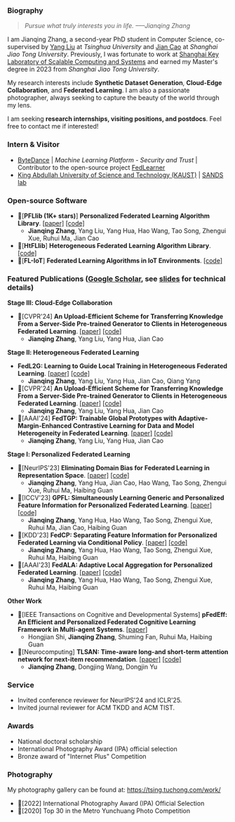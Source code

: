 ### Biography

> _Pursue what truly interests you in life. –––Jianqing Zhang_

I am Jianqing Zhang, a second-year PhD student in Computer Science, co-supervised by [Yang Liu](https://sites.google.com/site/yangliuveronica/) at _Tsinghua University_ and [Jian Cao](https://scholar.google.com/citations?hl=zh-CN&user=aEacdCQAAAAJ) at _Shanghai Jiao Tong University_. Previously, I was fortunate to work at [Shanghai Key Laboratory of Scalable Computing and Systems](https://tcloud.sjtu.edu.cn/) and earned my Master's degree in 2023 from _Shanghai Jiao Tong University_.

My research interests include **Synthetic Dataset Generation**, **Cloud-Edge Collaboration**, and **Federated Learning**. I am also a passionate photographer, always seeking to capture the beauty of the world through my lens.

I am seeking **research internships, visiting positions, and postdocs**. Feel free to contact me if interested!



### Intern & Visitor

- [ByteDance](https://www.bytedance.com/en) | _Machine Learning Platform - Security and Trust_ | Contributor to the open-source project [FedLearner](https://github.com/bytedance/fedlearner)
- [King Abdullah University of Science and Technology (KAUST)](https://www.kaust.edu.sa/en/) | [SANDS lab](https://sands.kaust.edu.sa/#sands)

### Open-source Software

- 🎉\[**PFLlib (1K+ stars)**\] **Personalized Federated Learning Algorithm Library**. [\[paper\]](https://arxiv.org/abs/2312.04992) [\[code\]](https://github.com/TsingZ0/PFLlib) 
  - **Jianqing Zhang**, Yang Liu, Yang Hua, Hao Wang, Tao Song, Zhengui Xue, Ruhui Ma, Jian Cao
- 🎉\[**HtFLlib**\] **Heterogeneous Federated Learning Algorithm Library**. [\[code\]](https://github.com/TsingZ0/HtFL)
- 🎉\[**FL-IoT**\] **Federated Learning Algorithms in IoT Environments**. [\[code\]](https://github.com/TsingZ0/FL-IoT)


### Featured Publications ([Google Scholar](https://scholar.google.com/citations?user=lppe2vwAAAAJ&hl=zh-CN), see [slides](./slides_for_summary.pdf) for technical details)

**Stage Ⅲ: Cloud-Edge Collaboration**
- 🎉\[CVPR'24\] **An Upload-Efficient Scheme for Transferring Knowledge From a Server-Side Pre-trained Generator to Clients in Heterogeneous Federated Learning**. [\[paper\]](https://arxiv.org/abs/2403.15760) [\[code\]](https://github.com/TsingZ0/FedKTL)
  - **Jianqing Zhang**, Yang Liu, Yang Hua, Jian Cao

**Stage Ⅱ: Heterogeneous Federated Learning**
- **FedL2G: Learning to Guide Local Training in Heterogeneous Federated Learning**. [\[paper\]](https://arxiv.org/abs/2410.06490) [\[code\]](https://github.com/TsingZ0/FedL2G)
  - **Jianqing Zhang**, Yang Liu, Yang Hua, Jian Cao, Qiang Yang 
- 🎉\[CVPR'24\] **An Upload-Efficient Scheme for Transferring Knowledge From a Server-Side Pre-trained Generator to Clients in Heterogeneous Federated Learning**. [\[paper\]](https://arxiv.org/abs/2403.15760) [\[code\]](https://github.com/TsingZ0/FedKTL)
  - **Jianqing Zhang**, Yang Liu, Yang Hua, Jian Cao 
- 🎉\[AAAI'24\] **FedTGP: Trainable Global Prototypes with Adaptive-Margin-Enhanced Contrastive Learning for Data and Model Heterogeneity in Federated Learning**. [\[paper\]](https://arxiv.org/abs/2401.03230) [\[code\]](https://github.com/TsingZ0/FedTGP)
  - **Jianqing Zhang**, Yang Liu, Yang Hua, Jian Cao 

**Stage Ⅰ: Personalized Federated Learning**
- 🎉\[NeurIPS'23\] **Eliminating Domain Bias for Federated Learning in Representation Space**. [\[paper\]](https://arxiv.org/abs/2311.14975) [\[code\]](https://github.com/TsingZ0/DBE
)
  - **Jianqing Zhang**, Yang Hua, Jian Cao, Hao Wang, Tao Song, Zhengui Xue, Ruhui Ma, Haibing Guan 
- 🎉\[ICCV'23\] **GPFL: Simultaneously Learning Generic and Personalized Feature Information for Personalized Federated Learning**. [\[paper\]](https://arxiv.org/pdf/2308.10279v3.pdf) [\[code\]](https://github.com/TsingZ0/GPFL)
  - **Jianqing Zhang**, Yang Hua, Hao Wang, Tao Song, Zhengui Xue, Ruhui Ma, Jian Cao, Haibing Guan 
- 🎉\[KDD'23\] **FedCP: Separating Feature Information for Personalized Federated Learning via Conditional Policy**. [\[paper\]](https://arxiv.org/pdf/2307.01217v2.pdf) [\[code\]](https://github.com/TsingZ0/FedCP)
  - **Jianqing Zhang**, Yang Hua, Hao Wang, Tao Song, Zhengui Xue, Ruhui Ma, Haibing Guan 
- 🎉\[AAAI'23\] **FedALA: Adaptive Local Aggregation for Personalized Federated Learning**. [\[paper\]](https://arxiv.org/pdf/2212.01197v4.pdf) [\[code\]](https://github.com/TsingZ0/FedALA)
  - **Jianqing Zhang**, Yang Hua, Hao Wang, Tao Song, Zhengui Xue, Ruhui Ma, Haibing Guan 

**Other Work**
- 🎉\[IEEE Transactions on Cognitive and Developmental Systems\] **pFedEff: An Efficient and Personalized Federated Cognitive Learning Framework in Multi-agent Systems**. [\[paper\]](https://ieeexplore.ieee.org/abstract/document/10163405/)
  - Hongjian Shi, **Jianqing Zhang**, Shuming Fan, Ruhui Ma, Haibing Guan 
- 🎉\[Neurocomputing\] **TLSAN: Time-aware long-and short-term attention network for next-item recommendation**. [\[paper\]](https://doi.org/10.1016/j.neucom.2021.02.015) [\[code\]](https://github.com/TsingZ0/TLSAN)
  - **Jianqing Zhang**, Dongjing Wang, Dongjin Yu 


### Service

- Invited conference reviewer for NeurIPS'24 and ICLR'25.
- Invited journal reviewer for ACM TKDD and ACM TIST. 


### Awards

- National doctoral scholarship
- International Photography Award (IPA) official selection
- Bronze award of "Internet Plus" Competition


### Photography

My photography gallery can be found at: https://tsing.tuchong.com/work/

- 🎉\[2022\] International Photography Award (IPA) Official Selection
- 🎉\[2020\] Top 30 in the Metro Yunchuang Photo Competition
